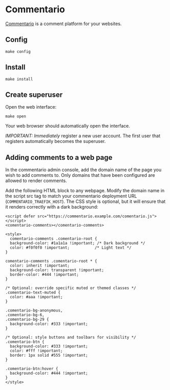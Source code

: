 # Commentario

[Commentario](https://gitlab.com/comentario/comentario) is a comment
platform for your websites.

## Config

```
make config
```

## Install

```
make install
```

## Create superuser

Open the web interface:

```
make open
```

Your web browser should automatically open the interface.

*IMPORTANT:* _Immediately_ register a new user account. The first user
that registers automatically becomes the superuser.


## Adding comments to a web page

In the commentario admin console, add the domain name of the page you
wish to add comments to. Only domains that have been configured are
allowed to render comments.

Add the following HTML block to any webpage. Modify the domain name in
the script src tag to match your commentario deployment URL
(`COMMENTARIO_TRAEFIK_HOST`). The CSS style is optional, but it will
ensure that it renders correctly with a dark background:

```
<script defer src="https://commentario.example.com/comentario.js"></script>
<comentario-comments></comentario-comments>

<style>
  comentario-comments .comentario-root {
  background-color: #1a1a1a !important; /* Dark background */
  color: #f0f0f0 !important;           /* Light text */
}

comentario-comments .comentario-root * {
  color: inherit !important;
  background-color: transparent !important;
  border-color: #444 !important;
}

/* Optional: override specific muted or themed classes */
.comentario-text-muted {
  color: #aaa !important;
}

.comentario-bg-anonymous,
.comentario-bg-6,
.comentario-bg-29 {
  background-color: #333 !important;
}

/* Optional: style buttons and toolbars for visibility */
.comentario-btn {
  background-color: #333 !important;
  color: #fff !important;
  border: 1px solid #555 !important;
}

.comentario-btn:hover {
  background-color: #444 !important;
}
</style>

```
